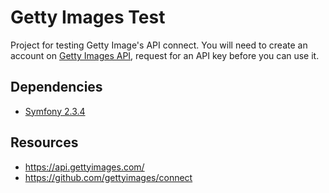 Getty Images Test
=================

Project for testing Getty Image's API connect. You will need to create an account on [Getty Images API](https://api.gettyimages.com/), request for an API key before you can use it.

Dependencies
-----------
  * [Symfony 2.3.4](http://symfony.com/download)

Resources
---------
  * https://api.gettyimages.com/
  * https://github.com/gettyimages/connect
